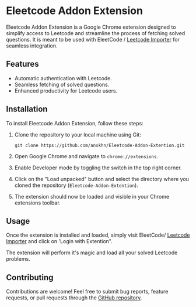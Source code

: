 # Eleetcode Addon Extension

Eleetcode Addon Extension is a Google Chrome extension designed to simplify access to Leetcode and streamline the process of fetching solved questions. It is meant to be used with EleetCode / [Leetcode Importer](https://leetcode-importer.onrender.com) for seamless integration.

## Features

- Automatic authentication with Leetcode.
- Seamless fetching of solved questions.
- Enhanced productivity for Leetcode users.

## Installation

To install Eleetcode Addon Extension, follow these steps:

1. Clone the repository to your local machine using Git:

   ```
   git clone https://github.com/anxkhn/Eleetcode-Addon-Extention.git
   ```

2. Open Google Chrome and navigate to `chrome://extensions`.

3. Enable Developer mode by toggling the switch in the top right corner.

4. Click on the "Load unpacked" button and select the directory where you cloned the repository (`Eleetcode-Addon-Extention`).

5. The extension should now be loaded and visible in your Chrome extensions toolbar.

## Usage

Once the extension is installed and loaded, simply visit EleetCode/ [Leetcode Importer](https://leetcode-importer.onrender.com) and click on 'Login with Extention".

The extension will perform it's magic and load all your solved Leetcode problems.

## Contributing

Contributions are welcome! Feel free to submit bug reports, feature requests, or pull requests through the [GitHub repository](https://github.com/anxkhn/Eleetcode-Addon-Extention).
